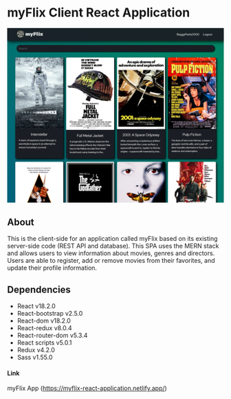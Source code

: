 # myFlix Client React Application

![Application Screenshot](/myflix/myflix-screenshot.png)

## About

This is the client-side for an application called myFlix based on its existing server-side code (REST API and database). This SPA uses the MERN stack and allows users to view information about movies, genres and directors. Users are able to register, add or remove movies from their favorites, and update their profile information.

## Dependencies

- React v18.2.0
- React-bootstrap v2.5.0
- React-dom v18.2.0
- React-redux v8.0.4
- React-router-dom v5.3.4
- React scripts v5.0.1
- Redux v4.2.0
- Sass v1.55.0

#### Link

myFlix App (https://myflix-react-application.netlify.app/)

